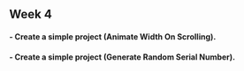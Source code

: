 ## Week 4

#### - Create a simple project (Animate Width On Scrolling).

#### - Create a simple project (Generate Random Serial Number).
